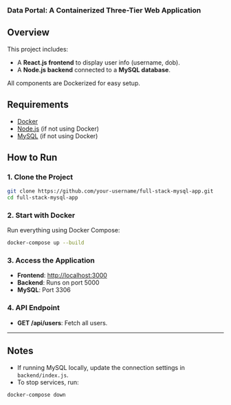 ### Data Portal: A Containerized Three-Tier Web Application

## Overview
This project includes:
- A **React.js frontend** to display user info (username, dob).
- A **Node.js backend** connected to a **MySQL database**.

All components are Dockerized for easy setup.

## Requirements
- [Docker](https://www.docker.com/)
- [Node.js](https://nodejs.org/) (if not using Docker)
- [MySQL](https://www.mysql.com/) (if not using Docker)

## How to Run

### 1. Clone the Project
```bash
git clone https://github.com/your-username/full-stack-mysql-app.git
cd full-stack-mysql-app
```

### 2. Start with Docker
Run everything using Docker Compose:
```bash
docker-compose up --build
```

### 3. Access the Application
- **Frontend**: [http://localhost:3000](http://localhost:3000)
- **Backend**: Runs on port 5000
- **MySQL**: Port 3306

### 4. API Endpoint
- **GET /api/users**: Fetch all users.

---

## Notes
- If running MySQL locally, update the connection settings in `backend/index.js`.
- To stop services, run:
```bash
docker-compose down
```

